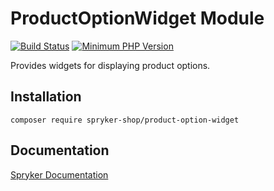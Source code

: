 # ProductOptionWidget Module
[![Build Status](https://travis-ci.org/spryker-shop/product-option-widget.svg)](https://travis-ci.org/spryker-shop/product-option-widget)
[![Minimum PHP Version](https://img.shields.io/badge/php-%3E%3D%207.2-8892BF.svg)](https://php.net/)

Provides widgets for displaying product options.

## Installation

```
composer require spryker-shop/product-option-widget
```

## Documentation

[Spryker Documentation](https://academy.spryker.com)
